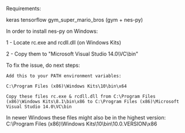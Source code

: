 Requirements:

keras
tensorflow
gym_super_mario_bros (gym + nes-py)


In order to install nes-py on Windows:

1 - Locate rc.exe and rcdll.dll (on Windows Kits)

2 - Copy them to "Microsoft Visual Studio 14.0\VC\bin"


To fix the issue, do next steps:

    Add this to your PATH environment variables:

    C:\Program Files (x86)\Windows Kits\10\bin\x64

    Copy these files rc.exe & rcdll.dll from C:\Program Files (x86)\Windows Kits\8.1\bin\x86 to C:\Program Files (x86)\Microsoft Visual Studio 14.0\VC\bin

In newer Windows these files might also be in the highest version: C:\Program Files (x86)\Windows Kits\10\bin\10.0.VERSION\x86
